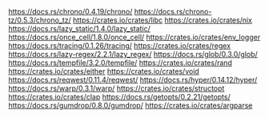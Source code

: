 [`Box`]: https://doc.rust-lang.org/std/boxed/
[`From`]: https://doc.rust-lang.org/std/convert/trait.From.html
[`Into`]: https://doc.rust-lang.org/std/convert/trait.Into.html
[`Option`]: https://doc.rust-lang.org/nightly/std/option/
[`Send`]: https://doc.rust-lang.org/std/marker/trait.Send.html
[`String`]: https://doc.rust-lang.org/std/string/struct.String.html
[`Sync`]: https://doc.rust-lang.org/std/marker/trait.Sync.html
[`Vec`]: https://doc.rust-lang.org/std/vec/struct.Vec.html
[`HashMap`]: https://doc.rust-lang.org/nightly/std/collections/struct.HashMap.html
[`BTreeMap`]: https://doc.rust-lang.org/nightly/std/collections/struct.BTreeMap.html

[`anyhow`]: https://docs.rs/anyhow/latest/anyhow/
[`arrayvec`]: https://docs.rs/arrayvec/latest/arrayvec/
[`crossbeam`]: https://docs.rs/crossbeam/latest/crossbeam/
[`easy-ext`]: https://docs.rs/easy-ext/latest/easy_ext/
[`eyre`]: https://docs.rs/eyre/latest/eyre/
[`fehler`]: https://boats.gitlab.io/blog/post/failure-to-fehler/
[`generational_arena`]: https://crates.io/crates/generational_arena
[`index_vec`]: https://docs.rs/index_vec/latest/index_vec/
[`indexmap`]: https://docs.rs/indexmap/latest/indexmap/
[`itertools`]: https://crates.io/crates/itertools
[`num-derive`]: https://docs.rs/num-derive/latest/num_derive/
[`num-traits`]: https://crates.io/crates/num-traits
[`num`]: https://crates.io/crates/num
[`parking_lot`]: https://crates.io/crates/parking_lot
[`rayon`]: https://crates.io/crates/rayon
[`slab`]: https://crates.io/crates/slab
[`slotmap`]: https://crates.io/crates/slotmap
[`strum`]: https://crates.io/crates/strum
[`thiserror`]: https://docs.rs/thiserror/latest/thiserror/

https://docs.rs/chrono/0.4.19/chrono/
https://docs.rs/chrono-tz/0.5.3/chrono_tz/
https://crates.io/crates/libc
https://crates.io/crates/nix
https://docs.rs/lazy_static/1.4.0/lazy_static/
https://docs.rs/once_cell/1.8.0/once_cell/
https://crates.io/crates/env_logger
https://docs.rs/tracing/0.1.26/tracing/
https://crates.io/crates/regex
https://docs.rs/lazy-regex/2.2.1/lazy_regex/
https://docs.rs/glob/0.3.0/glob/
https://docs.rs/tempfile/3.2.0/tempfile/
https://crates.io/crates/rand
https://crates.io/crates/either
https://crates.io/crates/void
https://docs.rs/reqwest/0.11.4/reqwest/
https://docs.rs/hyper/0.14.12/hyper/
https://docs.rs/warp/0.3.1/warp/
https://crates.io/crates/structopt
https://crates.io/crates/clap
https://docs.rs/getopts/0.2.21/getopts/
https://docs.rs/gumdrop/0.8.0/gumdrop/
https://crates.io/crates/argparse

[must_use]: https://doc.rust-lang.org/reference/attributes/diagnostics.html#the-must_use-attribute

